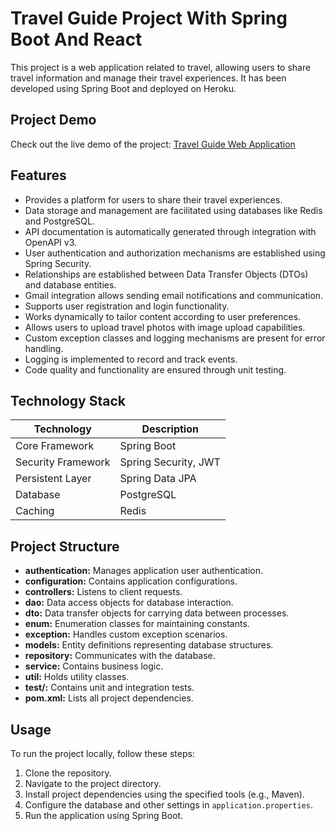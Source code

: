 # Travel Guide Project With Spring Boot And React

This project is a web application related to travel, allowing users to share travel information and manage their travel experiences. It has been developed using Spring Boot and deployed on Heroku.

## Project Demo

Check out the live demo of the project: [Travel Guide Web Application](https://jsuleyman.github.io/Travel-Guide-Web-Application-Fronted/#/)

## Features

- Provides a platform for users to share their travel experiences.
- Data storage and management are facilitated using databases like Redis and PostgreSQL.
- API documentation is automatically generated through integration with OpenAPI v3.
- User authentication and authorization mechanisms are established using Spring Security.
- Relationships are established between Data Transfer Objects (DTOs) and database entities.
- Gmail integration allows sending email notifications and communication.
- Supports user registration and login functionality.
- Works dynamically to tailor content according to user preferences.
- Allows users to upload travel photos with image upload capabilities.
- Custom exception classes and logging mechanisms are present for error handling.
- Logging is implemented to record and track events.
- Code quality and functionality are ensured through unit testing.

## Technology Stack

| Technology              | Description               |
|-------------------------|---------------------------|
| Core Framework          | Spring Boot               |
| Security Framework      | Spring Security, JWT      |
| Persistent Layer        | Spring Data JPA           |
| Database                | PostgreSQL                |
| Caching                 | Redis                     |

## Project Structure

- **authentication:** Manages application user authentication.
- **configuration:** Contains application configurations.
- **controllers:** Listens to client requests.
- **dao:** Data access objects for database interaction.
- **dto:** Data transfer objects for carrying data between processes.
- **enum:** Enumeration classes for maintaining constants.
- **exception:** Handles custom exception scenarios.
- **models:** Entity definitions representing database structures.
- **repository:** Communicates with the database.
- **service:** Contains business logic.
- **util:** Holds utility classes.
- **test/:** Contains unit and integration tests.
- **pom.xml:** Lists all project dependencies.

## Usage

To run the project locally, follow these steps:

1. Clone the repository.
2. Navigate to the project directory.
3. Install project dependencies using the specified tools (e.g., Maven).
4. Configure the database and other settings in `application.properties`.
5. Run the application using Spring Boot.
